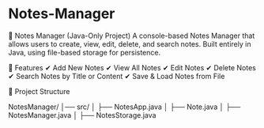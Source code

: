 # Notes-Manager



📝 Notes Manager (Java-Only Project)
A console-based Notes Manager that allows users to create, view, edit, delete, and search notes. Built entirely in Java, using file-based storage for persistence.

📌 Features
✔ Add New Notes
✔ View All Notes
✔ Edit Notes
✔ Delete Notes
✔ Search Notes by Title or Content
✔ Save & Load Notes from File

📂 Project Structure

NotesManager/
│── src/
│   ├── NotesApp.java
│   ├── Note.java
│   ├── NotesManager.java
│   ├── NotesStorage.java
